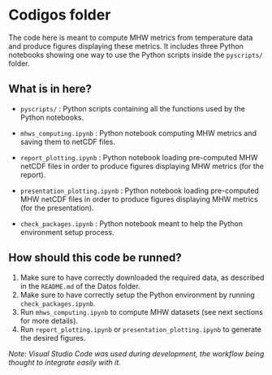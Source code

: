 # Codigos folder

The code here is meant to compute MHW metrics from temperature data and produce figures displaying these metrics. It includes three Python notebooks showing one way to use the Python scripts inside the `pyscripts/` folder.

## What is in here?

 - `pyscripts/` :
     Python scripts containing all the functions used by the Python notebooks.

 - `mhws_computing.ipynb` :
     Python notebook computing MHW metrics and saving them to netCDF files.

 - `report_plotting.ipynb` :
     Python notebook loading pre-computed MHW netCDF files in order to produce figures displaying MHW metrics (for the report).

 - `presentation_plotting.ipynb` :
     Python notebook loading pre-computed MHW netCDF files in order to produce figures displaying MHW metrics (for the presentation).

 - `check_packages.ipynb` :
     Python notebook meant to help the Python environment setup process.

## How should this code be runned?

 1. Make sure to have correctly downloaded the required data, as described in the `README.md` of the Datos folder.
 2. Make sure to have correctly setup the Python environment by running `check_packages.ipynb`.
 3. Run `mhws_computing.ipynb` to compute MHW datasets (see next sections for more details).
 4. Run `report_plotting.ipynb` or `presentation_plotting.ipynb` to generate the desired figures.

*Note: Visual Studio Code was used during development, the workflow being thought to integrate easily with it.*
